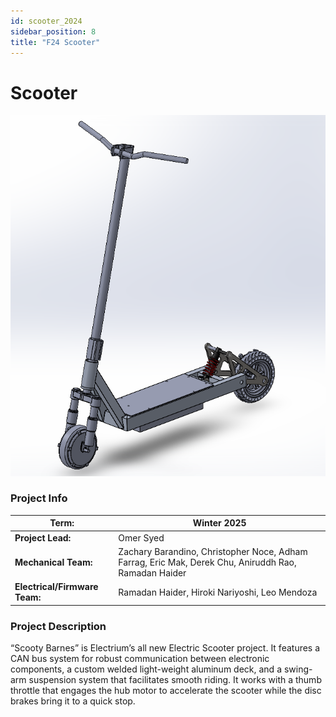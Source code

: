 ```yaml
---
id: scooter_2024
sidebar_position: 8
title: "F24 Scooter"
---
```


# Scooter

![Electric Bike](./img/Scooter.png)

### Project Info

| **Term:** | Winter 2025 |
| -------------------- | --------------------------------------------------------------------------|
| **Project Lead:**       | Omer Syed |
| **Mechanical Team:** |  Zachary Barandino, Christopher Noce, Adham Farrag, Eric Mak, Derek Chu, Aniruddh Rao, Ramadan Haider |
| **Electrical/Firmware Team:** | Ramadan Haider, Hiroki Nariyoshi, Leo Mendoza |


### Project Description
“Scooty Barnes” is Electrium’s all new Electric Scooter project. It features a CAN bus system for robust communication between electronic components, a custom welded light-weight aluminum deck, and a swing-arm suspension system that facilitates smooth riding. It works with a thumb throttle that engages the hub motor to accelerate the scooter while the disc brakes bring it to a quick stop. 